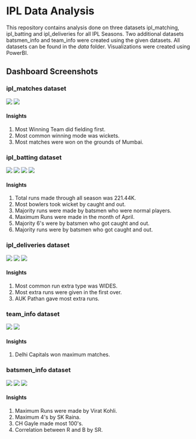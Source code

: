 
# IPL Data Analysis

This repository contains analysis done on three datasets ipl_matching, ipl_batting and ipl_deliveries for all IPL Seasons.
Two additional datasets batsmen_info and team_info were created using the given datasets.
All datasets can be found in the *data* folder.
Visualizations were created using PowerBI.

## Dashboard Screenshots

### ipl_matches dataset
<img src = "https://github.com/shlokashah/IPL-Data-Analysis/blob/master/docs/11.png">
<img src = "https://github.com/shlokashah/IPL-Data-Analysis/blob/master/docs/12.png">

#### Insights
1) Most Winning Team did fielding first.
2) Most common winning mode was wickets.
3) Most matches were won on the grounds of Mumbai.

### ipl_batting dataset
<img src = "https://github.com/shlokashah/IPL-Data-Analysis/blob/master/docs/4.png">
<img src = "https://github.com/shlokashah/IPL-Data-Analysis/blob/master/docs/5.png">
<img src = "https://github.com/shlokashah/IPL-Data-Analysis/blob/master/docs/6.png">
<img src = "https://github.com/shlokashah/IPL-Data-Analysis/blob/master/docs/7.png">

#### Insights
1) Total runs made through all season was 221.44K.
2) Most bowlers took wicket by caught and out.
3) Majority runs were made by batsmen who were normal players.
4) Maximum Runs were made in the month of April.
5) Majority 6's were by batsmen who got caught and out.
6) Majority runs were by batsmen who got caught and out.

### ipl_deliveries dataset
<img src = "https://github.com/shlokashah/IPL-Data-Analysis/blob/master/docs/8.png">
<img src = "https://github.com/shlokashah/IPL-Data-Analysis/blob/master/docs/9.png">
<img src = "https://github.com/shlokashah/IPL-Data-Analysis/blob/master/docs/10.png">

#### Insights
1) Most common run extra type was WIDES.
2) Most extra runs were given in the first over.
3) AUK Pathan gave most extra runs.

### team_info dataset
<img src = "https://github.com/shlokashah/IPL-Data-Analysis/blob/master/docs/13.png">
<img src = "https://github.com/shlokashah/IPL-Data-Analysis/blob/master/docs/14.png">

#### Insights
1) Delhi Capitals won maximum matches.

### batsmen_info dataset
<img src = "https://github.com/shlokashah/IPL-Data-Analysis/blob/master/docs/1.png">
<img src = "https://github.com/shlokashah/IPL-Data-Analysis/blob/master/docs/2.png">
<img src = "https://github.com/shlokashah/IPL-Data-Analysis/blob/master/docs/3.png">

#### Insights
1) Maximum Runs were made by Virat Kohli.
2) Maximum 4's by SK Raina.
3) CH Gayle made most 100's.
4) Correlation between R and B by SR.






